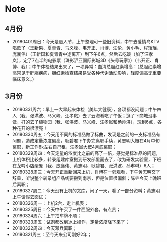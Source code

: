 # Note
## 4月份

- 20180401周日：今天是愚人节，上午整理可一些旧资料，中午去爱情鸟KTV唱歌了（王新果、夏青青、马义峰、韦开正、肖博、汪伦、黄小毛、程瑶瑶、庞襄伟）（王新国和夏青青中途离开）到下午6点，然后去吃饭（加了汪孝岚），定了7点半的电影票（珠影沪亚国际影城3D《头号玩家》）（韦开正、肖博、我）；中午体检结果出来了，一项异常：血清总胆红素增高：（总胆红素增高常见于肝胆疾病，胆红素检查结果易受各种代谢活动影响，轻度偏高无重要临床意义。）
## 3月份
- 20180331周六：早上一大早起来体检（美年大健康），各项都没问题；中午四人（我、张洪波、马义峰、汪孝岚）去了云海肴吃了午饭；逛了下商城没事做，打的去了植物园（我、张洪波、马义峰、汪孝岚和杨帅淇），玩到6点，各种花开的很漂亮！
- 20180330周五：今天用不同的标准品做了标曲，发现是之前的一支标准品有问题，造成定量浓度偏高，耿碧君下午办完离职手续，黄志明大概在4月中旬离职，新工作8k左右自己租，汪孝岚大概4月底离职；
- 20180329周四：今天定量的浓度比之前的高了一倍，感觉是标准品的问题，上机体积比较多，转录组建库室搬到研发部里面去了，改为研发实验室，下班在龙吟小店聚餐（我、庞襄伟、黄志明、耿碧君、张洪波、孙琳琳）6人；
- 20180328周三：今天开正重新回来上机，肖博在一旁观看，下午黄志明交了辞呈，听说整个转录组产品线要搬到南京，但是位置很偏僻；陈垚今天上晚班后离职；
- 20180327周二：今天没有上机的文库，闲了一天，看了一部分资料；黄志明上午请假去面试；
- 20180326周一：上机2台，走上机表；
- 20180325周日：今天中午买了一件西服外套，有点贵；
- 20180324周六：上午拍车牌不顺；
- 20180323周五：试剂都改到冰上操作，定量浓度降下来了；
- 20180322周四：今天邓兵离职；
- 20180321周三：至今天来公司刚好2年；
